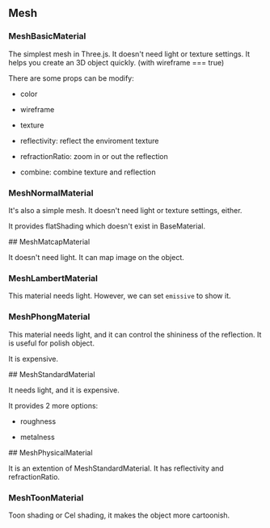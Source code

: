 ## Mesh

### MeshBasicMaterial

The simplest mesh in Three.js. It doesn't need light or texture settings. It helps you create an 3D object quickly. (with wireframe === true)

There are some props can be modify:

- color

- wireframe

- texture

- reflectivity: reflect the enviroment texture

- refractionRatio: zoom in or out the reflection

- combine: combine texture and reflection

### MeshNormalMaterial

It's also a simple mesh. It doesn't need light or texture settings, either.

It provides flatShading which doesn't exist in BaseMaterial.

## MeshMatcapMaterial

It doesn't need light. It can map image on the object.


### MeshLambertMaterial

This material needs light. However, we can set `emissive` to show it.

### MeshPhongMaterial

This material needs light, and it can control the shininess of the reflection. It is useful for polish object.

It is expensive.


## MeshStandardMaterial

It needs light, and it is expensive.

It provides 2 more options:

- roughness

- metalness

## MeshPhysicalMaterial

It is an extention of MeshStandardMaterial. It has reflectivity and refractionRatio.


### MeshToonMaterial

Toon shading or Cel shading, it makes the object more cartoonish.